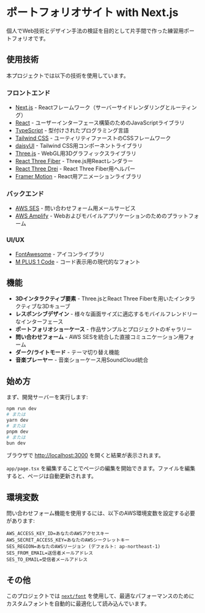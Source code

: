 # ポートフォリオサイト with Next.js

個人でWeb技術とデザイン手法の検証を目的として片手間で作った練習用ポートフォリオです。

## 使用技術

本プロジェクトでは以下の技術を使用しています。

### フロントエンド
- [Next.js](https://nextjs.org) - Reactフレームワーク（サーバーサイドレンダリングとルーティング）
- [React](https://reactjs.org) - ユーザーインターフェース構築のためのJavaScriptライブラリ
- [TypeScript](https://www.typescriptlang.org) - 型付けされたプログラミング言語
- [Tailwind CSS](https://tailwindcss.com) - ユーティリティファーストのCSSフレームワーク
- [daisyUI](https://daisyui.com) - Tailwind CSS用コンポーネントライブラリ
- [Three.js](https://threejs.org) - WebGL用3Dグラフィックスライブラリ
- [React Three Fiber](https://github.com/pmndrs/react-three-fiber) - Three.js用Reactレンダラー
- [React Three Drei](https://github.com/pmndrs/drei) - React Three Fiber用ヘルパー
- [Framer Motion](https://www.framer.com/motion/) - React用アニメーションライブラリ

### バックエンド
- [AWS SES](https://aws.amazon.com/ses/) - 問い合わせフォーム用メールサービス
- [AWS Amplify](https://aws.amazon.com/amplify/) - Webおよびモバイルアプリケーションのためのプラットフォーム

### UI/UX
- [FontAwesome](https://fontawesome.com) - アイコンライブラリ
- [M PLUS 1 Code](https://fonts.google.com/specimen/M+PLUS+1+Code) - コード表示用の現代的なフォント

## 機能

- **3Dインタラクティブ要素** - Three.jsとReact Three Fiberを用いたインタラクティブな3Dキューブ
- **レスポンシブデザイン** - 様々な画面サイズに適応するモバイルフレンドリーなインターフェース
- **ポートフォリオショーケース** - 作品サンプルとプロジェクトのギャラリー
- **問い合わせフォーム** - AWS SESを統合した直接コミュニケーション用フォーム
- **ダーク/ライトモード** - テーマ切り替え機能
- **音楽プレーヤー** - 音楽ショーケース用SoundCloud統合

## 始め方

まず、開発サーバーを実行します:

```bash
npm run dev
# または
yarn dev
# または
pnpm dev
# または
bun dev
```

ブラウザで [http://localhost:3000](http://localhost:3000) を開くと結果が表示されます。

`app/page.tsx` を編集することでページの編集を開始できます。ファイルを編集すると、ページは自動更新されます。

## 環境変数

問い合わせフォーム機能を使用するには、以下のAWS環境変数を設定する必要があります:

```
AWS_ACCESS_KEY_ID=あなたのAWSアクセスキー
AWS_SECRET_ACCESS_KEY=あなたのAWSシークレットキー
SES_REGION=あなたのAWSリージョン (デフォルト: ap-northeast-1)
SES_FROM_EMAIL=送信者メールアドレス
SES_TO_EMAIL=受信者メールアドレス
```

## その他

このプロジェクトでは [`next/font`](https://nextjs.org/docs/app/building-your-application/optimizing/fonts) を使用して、最適なパフォーマンスのためにカスタムフォントを自動的に最適化して読み込んでいます。
